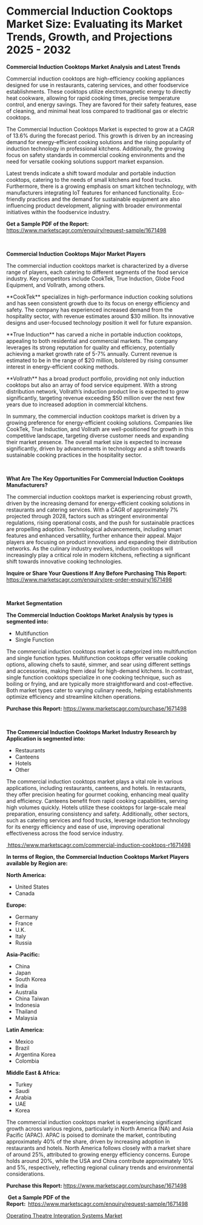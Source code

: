 <p><h1>Commercial Induction Cooktops Market Size: Evaluating its Market Trends, Growth, and Projections 2025 - 2032</h1></p><p><strong>Commercial Induction Cooktops Market Analysis and Latest Trends</strong></p>
<p><p>Commercial induction cooktops are high-efficiency cooking appliances designed for use in restaurants, catering services, and other foodservice establishments. These cooktops utilize electromagnetic energy to directly heat cookware, allowing for rapid cooking times, precise temperature control, and energy savings. They are favored for their safety features, ease of cleaning, and minimal heat loss compared to traditional gas or electric cooktops.</p><p>The Commercial Induction Cooktops Market is expected to grow at a CAGR of 13.6% during the forecast period. This growth is driven by an increasing demand for energy-efficient cooking solutions and the rising popularity of induction technology in professional kitchens. Additionally, the growing focus on safety standards in commercial cooking environments and the need for versatile cooking solutions support market expansion.</p><p>Latest trends indicate a shift toward modular and portable induction cooktops, catering to the needs of small kitchens and food trucks. Furthermore, there is a growing emphasis on smart kitchen technology, with manufacturers integrating IoT features for enhanced functionality. Eco-friendly practices and the demand for sustainable equipment are also influencing product development, aligning with broader environmental initiatives within the foodservice industry.</p></p>
<p><strong>Get a Sample PDF of the Report:&nbsp;</strong> <a href="https://www.marketscagr.com/enquiry/request-sample/1671498?utm_campaign=2935&utm_medium=2&utm_source=Github&utm_content=ia&utm_term=25032025&utm_id=commercial-induction-cooktops">https://www.marketscagr.com/enquiry/request-sample/1671498</a></p>
<p>&nbsp;</p>
<p><strong>Commercial Induction Cooktops Major Market Players</strong></p>
<p><p>The commercial induction cooktops market is characterized by a diverse range of players, each catering to different segments of the food service industry. Key competitors include CookTek, True Induction, Globe Food Equipment, and Vollrath, among others.</p><p>**CookTek** specializes in high-performance induction cooking solutions and has seen consistent growth due to its focus on energy efficiency and safety. The company has experienced increased demand from the hospitality sector, with revenue estimates around $30 million. Its innovative designs and user-focused technology position it well for future expansion.</p><p>**True Induction** has carved a niche in portable induction cooktops, appealing to both residential and commercial markets. The company leverages its strong reputation for quality and efficiency, potentially achieving a market growth rate of 5-7% annually. Current revenue is estimated to be in the range of $20 million, bolstered by rising consumer interest in energy-efficient cooking methods.</p><p>**Vollrath** has a broad product portfolio, providing not only induction cooktops but also an array of food service equipment. With a strong distribution network, Vollrath’s induction product line is expected to grow significantly, targeting revenue exceeding $50 million over the next few years due to increased adoption in commercial kitchens.</p><p>In summary, the commercial induction cooktops market is driven by a growing preference for energy-efficient cooking solutions. Companies like CookTek, True Induction, and Vollrath are well-positioned for growth in this competitive landscape, targeting diverse customer needs and expanding their market presence. The overall market size is expected to increase significantly, driven by advancements in technology and a shift towards sustainable cooking practices in the hospitality sector.</p></p>
<p>&nbsp;</p>
<p><strong>What Are The Key Opportunities For Commercial Induction Cooktops Manufacturers?</strong></p>
<p><p>The commercial induction cooktops market is experiencing robust growth, driven by the increasing demand for energy-efficient cooking solutions in restaurants and catering services. With a CAGR of approximately 7% projected through 2028, factors such as stringent environmental regulations, rising operational costs, and the push for sustainable practices are propelling adoption. Technological advancements, including smart features and enhanced versatility, further enhance their appeal. Major players are focusing on product innovations and expanding their distribution networks. As the culinary industry evolves, induction cooktops will increasingly play a critical role in modern kitchens, reflecting a significant shift towards innovative cooking technologies.</p></p>
<p><strong>Inquire or Share Your Questions If Any Before Purchasing This Report:</strong> <a href="https://www.marketscagr.com/enquiry/pre-order-enquiry/1671498?utm_campaign=2935&utm_medium=2&utm_source=Github&utm_content=ia&utm_term=25032025&utm_id=commercial-induction-cooktops">https://www.marketscagr.com/enquiry/pre-order-enquiry/1671498</a></p>
<p>&nbsp;</p>
<p><strong>Market Segmentation</strong></p>
<p><strong>The Commercial Induction Cooktops Market Analysis by types is segmented into:</strong></p>
<p><ul><li>Multifunction</li><li>Single Function</li></ul></p>
<p><p>The commercial induction cooktops market is categorized into multifunction and single function types. Multifunction cooktops offer versatile cooking options, allowing chefs to sauté, simmer, and sear using different settings and accessories, making them ideal for high-demand kitchens. In contrast, single function cooktops specialize in one cooking technique, such as boiling or frying, and are typically more straightforward and cost-effective. Both market types cater to varying culinary needs, helping establishments optimize efficiency and streamline kitchen operations.</p></p>
<p><strong>Purchase this Report:&nbsp;</strong><a href="https://www.marketscagr.com/purchase/1671498?utm_campaign=2935&utm_medium=2&utm_source=Github&utm_content=ia&utm_term=25032025&utm_id=commercial-induction-cooktops">https://www.marketscagr.com/purchase/1671498</a></p>
<p>&nbsp;</p>
<p><strong>The Commercial Induction Cooktops Market Industry Research by Application is segmented into:</strong></p>
<p><ul><li>Restaurants</li><li>Canteens</li><li>Hotels</li><li>Other</li></ul></p>
<p><p>The commercial induction cooktops market plays a vital role in various applications, including restaurants, canteens, and hotels. In restaurants, they offer precision heating for gourmet cooking, enhancing meal quality and efficiency. Canteens benefit from rapid cooking capabilities, serving high volumes quickly. Hotels utilize these cooktops for large-scale meal preparation, ensuring consistency and safety. Additionally, other sectors, such as catering services and food trucks, leverage induction technology for its energy efficiency and ease of use, improving operational effectiveness across the food service industry.</p></p>
<p><a href="https://www.marketscagr.com/commercial-induction-cooktops-r1671498?utm_campaign=2935&utm_medium=2&utm_source=Github&utm_content=ia&utm_term=25032025&utm_id=commercial-induction-cooktops">&nbsp;https://www.marketscagr.com/commercial-induction-cooktops-r1671498</a></p>
<p><strong>In terms of Region, the Commercial Induction Cooktops Market Players available by Region are:</strong></p>
<p>
    <p> <strong> North America: </strong>
        <ul>
            <li>United States</li>
            <li>Canada</li>
        </ul>
        </p> 
    <p> <strong> Europe: </strong>
        <ul>
            <li>Germany</li>
            <li>France</li>
            <li>U.K.</li>
            <li>Italy</li>
            <li>Russia</li>
        </ul>
        </p> 
    <p> <strong> Asia-Pacific: </strong>
        <ul>
            <li>China</li>
            <li>Japan</li>
            <li>South Korea</li>
            <li>India</li>
            <li>Australia</li>
            <li>China Taiwan</li>
            <li>Indonesia</li>
            <li>Thailand</li>
            <li>Malaysia</li>
        </ul>
        </p> 
    <p> <strong> Latin America: </strong>
        <ul>
            <li>Mexico</li>
            <li>Brazil</li>
            <li>Argentina Korea</li>
            <li>Colombia</li>
        </ul>
        </p> 
    <p> <strong> Middle East & Africa: </strong>
        <ul>
            <li>Turkey</li>
            <li>Saudi</li>
            <li>Arabia</li>
            <li>UAE</li>
            <li>Korea</li>
        </ul>
    </p>
    </p>
<p><p>The commercial induction cooktops market is experiencing significant growth across various regions, particularly in North America (NA) and Asia Pacific (APAC). APAC is poised to dominate the market, contributing approximately 40% of the share, driven by increasing adoption in restaurants and hotels. North America follows closely with a market share of around 25%, attributed to growing energy efficiency concerns. Europe holds around 20%, while the USA and China contribute approximately 10% and 5%, respectively, reflecting regional culinary trends and environmental considerations.</p></p>
<p><strong>Purchase this Report: </strong><a href="https://www.marketscagr.com/purchase/1671498?utm_campaign=2935&utm_medium=2&utm_source=Github&utm_content=ia&utm_term=25032025&utm_id=commercial-induction-cooktops">https://www.marketscagr.com/purchase/1671498</a></p>
<p>&nbsp;<strong>Get a Sample PDF of the Report:&nbsp;&nbsp;</strong><a href="https://www.marketscagr.com/enquiry/request-sample/1671498?utm_campaign=2935&utm_medium=2&utm_source=Github&utm_content=ia&utm_term=25032025&utm_id=commercial-induction-cooktops">https://www.marketscagr.com/enquiry/request-sample/1671498</a></p>
<p><strong></strong></p>
<p><p><a href="https://github.com/djibenesha/Market-Research-Report-List-1/blob/main/operating-theatre-integration-systems-market.md?utm_campaign=2935&utm_medium=2&utm_source=Github&utm_content=ia&utm_term=25032025&utm_id=commercial-induction-cooktops">Operating Theatre Integration Systems Market</a></p></p>